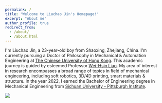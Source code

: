 ```yaml
---
permalink: /
title: "Welcome to Liuchao Jin's Homepage!"
excerpt: "About me"
author_profile: true
redirect_from:
  - /about/
  - /about.html
---
```


I'm Liuchao Jin, a 23-year-old boy from Shaoxing, Zhejiang, China. I'm currently pursuing a Doctor of Philosophy in Mechanical & Automation Engineering at [The Chinese University of Hong Kong](https://www.cuhk.edu.hk/english/index.html). This academic journey is guided by esteemed Professor [Wei-Hsin Liao](https://www4.mae.cuhk.edu.hk/peoples/liao-wei-hsin/). My area of interest in research encompasses a broad range of topics in field of mechanical engineering, including soft robotics, 3D/4D printing, smart materials & structure. In the year 2022, I earned the Bachelor of Engineering degree in Mechanical Engineering from [Sichuan University - Pittsburgh Institute](https://scupi.scu.edu.cn/en/).

<script type="text/javascript" id="clstr_globe" src="//clustrmaps.com/globe.js?d=1gEGivz1CbZRDHZ39YDwYkmWo5vOcIcca0RDx1GBplw"></script>

<script type="text/javascript" id="clustrmaps" src="//clustrmaps.com/map_v2.js?d=1gEGivz1CbZRDHZ39YDwYkmWo5vOcIcca0RDx1GBplw&cl=ffffff&w=a"></script>

<a href="https://clustrmaps.com/site/1bv6j"  title="Visit tracker"><img src="//www.clustrmaps.com/map_v2.png?d=1gEGivz1CbZRDHZ39YDwYkmWo5vOcIcca0RDx1GBplw&cl=ffffff" /></a>
